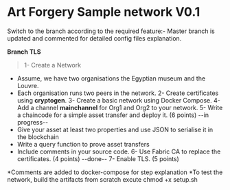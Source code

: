 **Art Forgery Sample network V0.1**
===========================

Switch to the branch according to the required feature:-
Master branch is updated and commented for detailed config files explanation.

**Branch TLS**

> 1- Create a Network 
- Assume, we have two organisations the Egyptian museum and the Louvre. 
- Each organisation runs two peers in the network.
2- Create certificates using **cryptogen**.
3- Create a basic network using Docker Compose.
4- Add a channel **mainchannel** for Org1 and Org2 to your network.
5-  Write a chaincode for a simple asset transfer and deploy it. (6 points) --in progress--
- Give your asset at least two properties and use JSON to serialise it in the blockchain
- Write a query function to prove asset transfers
- Include comments in your source code.
6- Use Fabric CA to replace the certificates. (4 points) --done--
7- Enable TLS. (5 points)

*Comments are added to docker-compose for step explanation
*To test the network, build the artifacts from scratch excute chmod +x setup.sh 